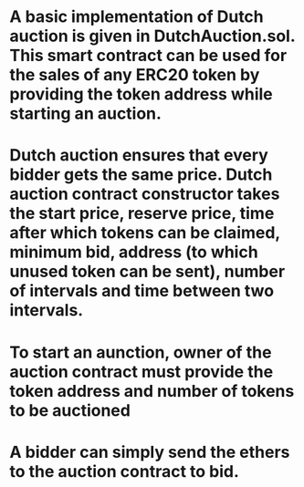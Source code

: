 # A basic implementation of Dutch auction is given in DutchAuction.sol. This smart contract can be used for the sales of any ERC20 token by providing the token address while starting an auction.
# Dutch auction ensures that every bidder gets the same price. Dutch auction contract constructor takes the start price, reserve price, time after which tokens can be claimed, minimum bid, address (to which unused token can be sent), number of intervals and time between two intervals.
# To start an aunction, owner of the auction contract must provide the token address and number of tokens to be auctioned
# A bidder can simply send the ethers to the auction contract to bid.
